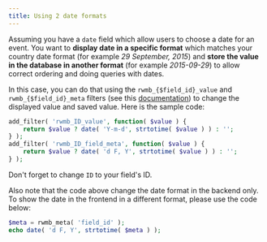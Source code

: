 ```yaml
---
title: Using 2 date formats
---
```


Assuming you have a `date` field which allow users to choose a date for an event. You want to **display date in a specific format** which matches your country date format (for example *29 September, 2015*) and **store the value in the database in another format** (for example *2015-09-29*) to allow correct ordering and doing queries with dates.

In this case, you can do that using the `rwmb_{$field_id}_value` and `rwmb_{$field_id}_meta` filters (see this [documentation](/filters/rwmb-meta/)) to change the displayed value and saved value. Here is the sample code:

```php
add_filter( 'rwmb_ID_value', function( $value ) {
    return $value ? date( 'Y-m-d', strtotime( $value ) ) : '';
} );
add_filter( 'rwmb_ID_field_meta', function( $value ) {
    return $value ? date( 'd F, Y', strtotime( $value ) ) : '';
} );
```

Don't forget to change `ID` to your field's ID.

Also note that the code above change the date format in the backend only. To show the date in the frontend in a different format, please use the code below:

```php
$meta = rwmb_meta( 'field_id' );
echo date( 'd F, Y', strtotime( $meta ) );
```